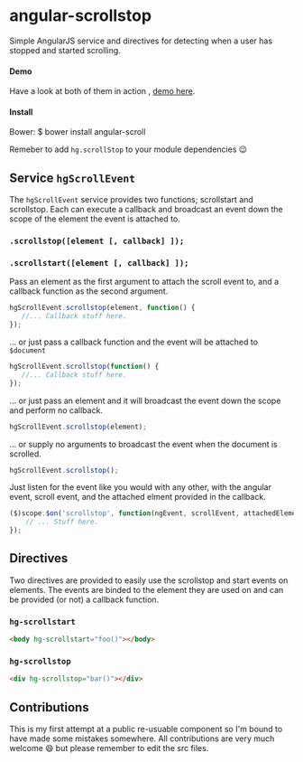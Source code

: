 angular-scrollstop
==================

Simple AngularJS service and directives for detecting when a user has stopped and started scrolling.

#### Demo
Have a look at both of them in action , [demo here](http://htmlpreview.github.io/?https://github.com/HHogg/angular-scrollstop/blob/master/demo/index.html). 

#### Install
Bower: 
    $ bower install angular-scroll

Remeber to add `hg.scrollStop` to your module dependencies :wink: 

Service `hgScrollEvent`
-----------------------
The `hgScrollEvent` service provides two functions; scrollstart and scrollstop. Each can execute a callback and broadcast an event down the scope of the element the event is attached to. 

### `.scrollstop([element [, callback] ]);`
### `.scrollstart([element [, callback] ]);`

Pass an element as the first argument to attach the scroll event to, and a callback function as the second argument.

```js
hgScrollEvent.scrollstop(element, function() {
   //... Callback stuff here.
});
```

... or just pass a callback function and the event will be attached to `$document`

```js
hgScrollEvent.scrollstop(function() {
   //... Callback stuff here.
});
```

... or just pass an element and it will broadcast the event down the scope and perform no callback. 

```js
hgScrollEvent.scrollstop(element);
```

... or supply no arguments to broadcast the event when the document is scrolled. 

```js
hgScrollEvent.scrollstop();
```

Just listen for the event like you would with any other, with the angular event, scroll event, and the attached elment provided in the callback. 

```js
($)scope.$on('scrollstop', function(ngEvent, scrollEvent, attachedElement) {
    // ... Stuff here.
});
```

Directives
----------
Two directives are provided to easily use the scrollstop and start events on elements. The events are binded to the element they are used on and can be provided (or not) a callback function. 

### `hg-scrollstart`
```html
<body hg-scrollstart="foo()"></body>
```

### `hg-scrollstop`
```html
<div hg-scrollstop="bar()"></div>
```


Contributions
-------------
This is my first attempt at a public re-usuable component so I'm bound to have made some mistakes somewhere. All contributions are very much welcome :smile: but please remember to edit the src files.
